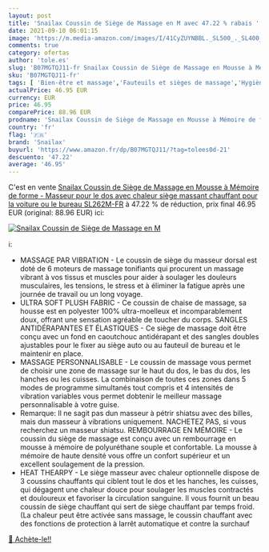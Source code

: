 ```yaml
---
layout: post
title: 'Snailax Coussin de Siège de Massage en M avec 47.22 % rabais '
date: 2021-09-10 06:01:15
image: 'https://m.media-amazon.com/images/I/41CyZUYNBBL._SL500_._SL400_.jpg'
comments: true
category: ofertas
author: 'tole.es'
slug: 'B07MGTQJ11-fr Snailax Coussin de Siège de Massage en Mousse à Mémoire de...'
sku: 'B07MGTQJ11-fr'
tags: [ 'Bien-être et massage','Fauteuils et sièges de massage','Hygiène et Santé','Massage et relaxation','Masseurs électriques','snailax', ]
actualPrice: 46.95 EUR
currency: EUR
price: 46.95
comparePrice: 88.96 EUR
prodname: 'Snailax Coussin de Siège de Massage en Mousse à Mémoire de forme - Masseur pour le dos avec chaleur  siège massant chauffant pour la voiture ou le bureau SL262M-FR'
country: 'fr'
flag: '🇫🇷'
brand: 'Snailax'
buyurl: 'https://www.amazon.fr/dp/B07MGTQJ11/?tag=tolees0d-21'
descuento: '47.22'
average: '46.95'
---
```


C'est en vente [Snailax Coussin de Siège de Massage en Mousse à Mémoire de forme - Masseur pour le dos avec chaleur  siège massant chauffant pour la voiture ou le bureau SL262M-FR](https://www.amazon.fr/dp/B07MGTQJ11/?tag=tolees0d-21)  à  47.22 % de réduction, prix final  46.95 EUR (original: 88.96 EUR) ici:

[![Snailax Coussin de Siège de Massage en M](https://m.media-amazon.com/images/I/41CyZUYNBBL._SL500_._SL400_.jpg)](https://www.amazon.fr/dp/B07MGTQJ11/?tag=tolees0d-21)

ℹ️:

- MASSAGE PAR VIBRATION - Le coussin de siège du masseur dorsal est doté de 6 moteurs de massage tonifiants qui procurent un massage vibrant à vos tissus et muscles pour aider à soulager les douleurs musculaires, les tensions, le stress et à éliminer la fatigue après une journée de travail ou un long voyage.
- ULTRA SOFT PLUSH FABRIC - Ce coussin de chaise de massage, sa housse est en polyester 100% ultra-moelleux et incomparablement doux, offrant une sensation agréable de toucher du corps. SANGLES ANTIDÉRAPANTES ET ÉLASTIQUES - Ce siège de massage doit être conçu avec un fond en caoutchouc antidérapant et des sangles doubles ajustables pour le fixer au siège auto ou au fauteuil de bureau et le maintenir en place.
- MASSAGE PERSONNALISABLE - Le coussin de massage vous permet de choisir une zone de massage sur le haut du dos, le bas du dos, les hanches ou les cuisses. La combinaison de toutes ces zones dans 5 modes de programme simultanés tout compris et 4 intensités de vibration variables vous permet dobtenir le meilleur massage personnalisable à votre guise.
- Remarque: Il ne sagit pas dun masseur à pétrir shiatsu avec des billes, mais dun masseur à vibrations uniquement. NACHETEZ PAS, si vous recherchez un masseur shiatsu. REMBOURRAGE EN MÉMOIRE - Le coussin du siège de massage est conçu avec un rembourrage en mousse à mémoire de polyuréthane souple et confortable. La mousse à mémoire de haute densité vous offre un confort supérieur et un excellent soulagement de la pression.
- HEAT THEARPY - Le siège masseur avec chaleur optionnelle dispose de 3 coussins chauffants qui ciblent tout le dos et les hanches, les cuisses, qui dégagent une chaleur douce pour soulager les muscles contractés et douloureux et favoriser la circulation sanguine. Il vous fournit un beau coussin de siège chauffant qui sert de siège chauffant par temps froid. (La chaleur peut être activée sans massage, le coussin chauffant avec des fonctions de protection à larrêt automatique et contre la surchauf

[🛒 Achète-le!!](https://www.amazon.fr/dp/B07MGTQJ11/?tag=tolees0d-21)
